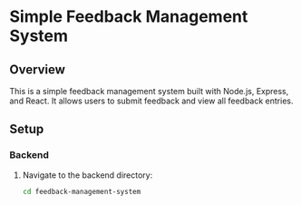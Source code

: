# Simple Feedback Management System

## Overview
This is a simple feedback management system built with Node.js, Express, and React. It allows users to submit feedback and view all feedback entries.

## Setup

### Backend
1. Navigate to the backend directory:
   ```bash
   cd feedback-management-system
